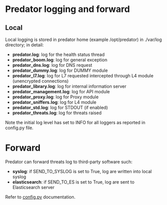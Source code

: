 # Predator logging and forward

## Local
Local logging is stored in predator home (example /opt/predator) in ./var/log directory; in detail:

- **predator.log**: log for the health status thread
- **predator_boom.log**: log for general exception
- **predator_dns.log**: log for DNS request
- **predator_dummy.log**: log for DUMMY module
- **predator_l7.log**: log for L7 requested intercepted through L4 module (unencrypted connections)
- **predator_library.log**: log for internal information server
- **predator_management.log**: log for API module
- **predator_proxy.log**: log for Proxy module
- **predator_sniffers.log**: log for L4 module
- **predator_std.log**: log for STDOUT (if enabled)
- **predator_threats.log**: log for threats raised

Note the initial log level has set to INFO for all loggers as reported in config.py file.

# Forward
Predator can forward threats log to third-party software such:

- **syslog**: if SEND_TO_SYSLOG is set to True, log are written into local syslog
- **elasticsearch**: if SEND_TO_ES is set to True, log are sent to Elasticsearch server

Refer to [config.py](./config.md) documentation.
